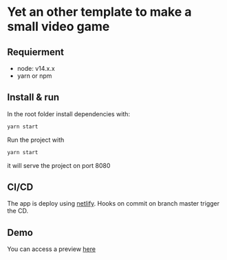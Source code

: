 # Yet an other template to make a small video game

## Requierment
 - node: v14.x.x
 - yarn or npm

## Install & run

In the root folder install dependencies with:
```bash
yarn start
```
Run the project with 
```bash
yarn start
```
it will serve the project on port 8080

## CI/CD
The app is deploy using [netlify](https://www.netlify.com/). Hooks on commit on branch master trigger the CD.
## Demo
You can access a preview [here](https://the-game-project.netlify.app/)
